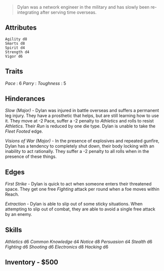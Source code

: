 > Dylan was a network engineer in the military and has slowly been re-integrating after serving time overseas.

## Attributes
	Agility d8
	Smarts d8
	Spirit d4
	Strength d4
	Vigor d6

## Traits
*Pace* : 6
*Parry* : 
*Toughness* : 5

## Hinderances
*Slow (Major)* - Dylan was injured in battle overseas and suffers a permanent leg injury. They have a prosthetic that helps, but are still learning how to use it. They move at -2 Pace, suffer a -2 penalty to *Athletics* and rolls to resist *Athletics*. Their *Run* is reduced by one die type.  Dylan is unable to take the *Fleet Footed* edge.

*Visions of War (Major)* - In the presence of explosives and repeated gunfire, Dylan has a tendency to completely shut down, their body locking with an inability to act rationally. They suffer a -2 penalty to all rolls when in the presence of these things.

## Edges
*First Strike* - Dylan is quick to act when someone enters their threatened space. They get one free *Fighting* attack per round when a foe moves within Reach.

*Extraction* - Dylan is able to slip out of some sticky situations. When attempting to slip out of combat, they are able to avoid a single free attack by an enemy.

## Skills
*Athletics* d6
*Common Knowledge* d4
*Notice* d8
*Persuasion* d4
*Stealth* d6
*Fighting* d6
*Shooting* d6
*Electronics* d8
*Hacking* d6

## Inventory - $500